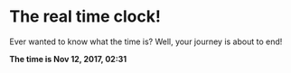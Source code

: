 # The real time clock!

Ever wanted to know what the time is? Well, your journey is about to end!

**The time is Nov 12, 2017, 02:31**